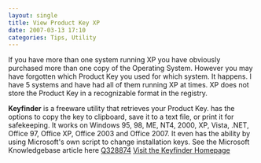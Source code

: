 ```yaml
---
layout: single
title: View Product Key XP
date: 2007-03-13 17:10
categories: Tips, Utility
---
```

If you have more than one system running XP you have obviously purchased more than one copy of the Operating System. However you may have forgotten which Product Key you used for which system. It happens. I have 5 systems and have had all of them running XP at times. XP does not store the Product Key in a recognizable format in the registry.

<strong>Keyfinder</strong> is a freeware utility that retrieves your Product Key.      has the options to copy the key to clipboard, save it to a text file, or print it for safekeeping.     It works on Windows 95, 98, ME, NT4, 2000, XP, Vista, .NET, Office 97, Office XP, Office 2003 and Office 2007.     It even has the ability by using Microsoft's own script to change installation keys.     See the Microsoft Knowledgebase article here <a href="http://support.microsoft.com/default.aspx?scid=kb;en-us;Q328874">Q328874</a>
<a href="http://www.magicaljellybean.com/keyfinder.html">Visit the Keyfinder Homepage</a>
